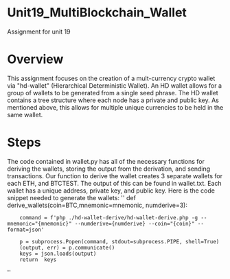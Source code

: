 # Unit19_MultiBlockchain_Wallet
Assignment for unit 19

# Overview
This assignment focuses on the creation of a mult-currency crypto wallet via "hd-wallet" (Hierarchical Deterministic Wallet). An HD wallet allows for a group of wallets to be generated from a single seed phrase.  The HD wallet contains a tree structure where each node has a private and public key. As mentioned above, this allows for multiple unique currencies to be held in the same wallet.

# Steps
The code contained in wallet.py has all of the necessary functions for deriving the wallets, storing the output from the derivation, and sending transactions.
Our function to derive the wallet creates 3 separate wallets for each ETH, and BTCTEST.  The output of this can be found in wallet.txt.  Each wallet has a unique address, private key, and public key.
Here is the code snippet needed to generate the wallets:
''
    def derive_wallets(coin=BTC,mnemonic=mnemonic, numderive=3):
   
        command = f'php ./hd-wallet-derive/hd-wallet-derive.php -g --mnemonic="{mnemonic}" --numderive={numderive} --coin="{coin}" --format=json' 
    
        p = subprocess.Popen(command, stdout=subprocess.PIPE, shell=True)
        (output, err) = p.communicate()
        keys = json.loads(output)
        return  keys
''

